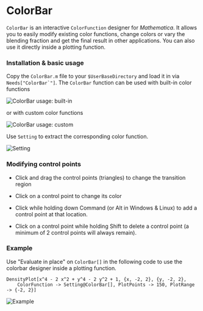 ColorBar
========

`ColorBar` is an interactive `ColorFunction` designer for _Mathematica_. It allows you to easily modify existing color functions, change colors or vary the blending fraction and get the final result in other applications. You can also use it directly inside a plotting function.

### Installation & basic usage
Copy the `ColorBar.m` file to your `$UserBaseDirectory` and load it in via ``Needs["ColorBar`"]``. The `ColorBar` function can be used with  built-in color functions

![ColorBar usage: built-in](https://f.cloud.github.com/assets/2389211/2275910/4502c83e-9f2d-11e3-83d2-4117696028f2.png)

or with custom color functions

![ColorBar usage: custom](https://f.cloud.github.com/assets/2389211/2266386/9821c60a-9e97-11e3-9624-f348da7686be.png)

Use `Setting` to extract the corresponding color function.

![Setting](https://f.cloud.github.com/assets/2389211/2275909/45024cce-9f2d-11e3-8b1d-093d1fa80efb.png)

### Modifying control points

 - Click and drag the control points (triangles) to change the transition region

 - Click on a control point to change its color

 - Click while holding down Command (or Alt in Windows & Linux) to add a control point at that location.

 - Click on a control point while holding Shift to delete a control point (a minimum of 2 control points will always remain).

### Example

Use "Evaluate in place" on `ColorBar[]` in the following code to use the colorbar designer inside a plotting function.

```
DensityPlot[x^4 - 2 x^2 + y^4 - 2 y^2 + 1, {x, -2, 2}, {y, -2, 2},
	ColorFunction -> Setting@ColorBar[], PlotPoints -> 150, PlotRange -> {-2, 2}]
```

![Example](https://f.cloud.github.com/assets/2389211/2266692/b142697e-9ea0-11e3-8b25-51c7515b8d97.png)
